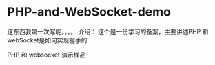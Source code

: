 PHP-and-WebSocket-demo
======================

这东西我第一次写呢。。。。
介绍：
这个是一份学习的备案，主要讲述PHP 和 webSocket是如何实现握手的

PHP 和 websocket 演示样品
